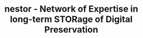 ---
abstract: null
creators:
- Neuroth, Heike
date: null
document_url: https://services.phaidra.univie.ac.at/api/object/o:295022/download
grand_parent: iPRES
institutions: []
keywords:
- beijing
landing_page_url: https://phaidra.univie.ac.at/o:295022
language: eng
layout: publication
license: CC BY-SA 3.0 AT
notes_url: null
parent: iPRES 2004
publication_type: presentation
size: 61246
slides_url: null
source_name: iPRES
title: nestor - Network of Expertise in long-term STORage of Digital Preservation
year: 2004
---